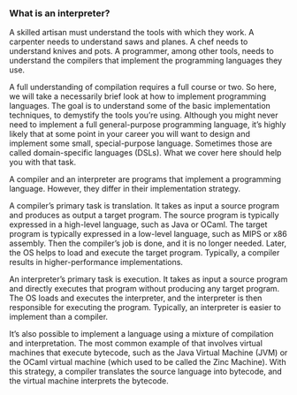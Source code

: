 ### What is an interpreter?

  A skilled artisan must understand the tools with which they work. A carpenter needs to understand saws and planes. A chef needs to understand knives and pots. A programmer, among other tools, needs to understand the compilers that implement the programming languages they use.
  
  A full understanding of compilation requires a full course or two. So here, we will take a necessarily brief look at how to implement programming languages. The goal is to understand some of the basic implementation techniques, to demystify the tools you’re using. Although you might never need to implement a full general-purpose programming language, it’s highly likely that at some point in your career you will want to design and implement some small, special-purpose language. Sometimes those are called domain-specific languages (DSLs). What we cover here should help you with that task.
  
  A compiler and an interpreter are programs that implement a programming language. However, they differ in their implementation strategy.
  
  A compiler’s primary task is translation. It takes as input a source program and produces as output a target program. The source program is typically expressed in a high-level language, such as Java or OCaml. The target program is typically expressed in a low-level language, such as MIPS or x86 assembly. Then the compiler’s job is done, and it is no longer needed. Later, the OS helps to load and execute the target program. Typically, a compiler results in higher-performance implementations.
  
  An interpreter’s primary task is execution. It takes as input a source program and directly executes that program without producing any target program. The OS loads and executes the interpreter, and the interpreter is then responsible for executing the program. Typically, an interpreter is easier to implement than a compiler.
  
  It’s also possible to implement a language using a mixture of compilation and interpretation. The most common example of that involves virtual machines that execute bytecode, such as the Java Virtual Machine (JVM) or the OCaml virtual machine (which used to be called the Zinc Machine). With this strategy, a compiler translates the source language into bytecode, and the virtual machine interprets the bytecode.
